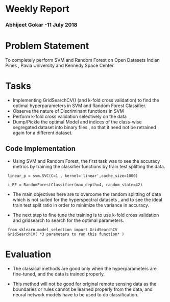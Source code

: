 # Weekly Report
### Abhijeet Gokar -11 July 2018

# Problem Statement
To completely perform SVM and Random Forest on Open Datasets Indian Pines , Pavia University and Kennedy Space Center.

# Tasks

* Implementing GridSearchCV() (and k-fold cross validation) to find the optimal hyperparameters in SVM and Random Forest Classifier.
* Observe the nature of Discriminant functions in SVM
* Perform k-fold cross validation selectively on the data
* Dump/Pickle the optimal Model and indices of the class-wise segregated dataset into binary files , so that it need not be retrained again for a different dataset.

## Code Implementation

* Using SVM and Random Forest, the first task was to see the accuracy metrics by training the classifier functions by train test splitting the data. 
```
 linear_p = svm.SVC(C=1 , kernel='linear',cache_size=1000)
```
```
 i_RF = RandomForestClassifier(max_depth=4, random_state=42)
```

* The main objectives here are to overcome the random splitting of data which is not suited for the hyperspectral datasets , and to see the ideal train test split ratio in order to minimize the variance in accuracy.

* The next step to fine tune the training is to use k-fold cross validation and gridsearch to search for the optimal parameters.

```
 from sklearn.model_selection import GridSearchCV
 GridSearchCV( *3 parameters to run this function* )
 ```


# Evaluation
* The classical methods are good only when the hyperparameters are fine-tuned, and the data is trained properly. 

* This method will not be good for original remote sensing data as the boundaries or rules cannot be learned properly from the data, and neural network models have to be used to do classification.

